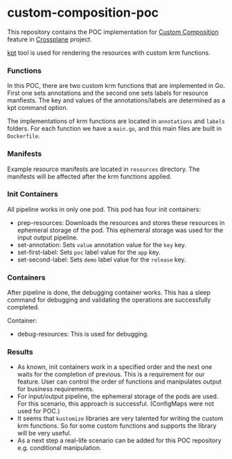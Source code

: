 # custom-composition-poc

This repository contains the POC implementation for [Custom Composition]
feature in [Crossplane] project.

[kpt] tool is used for rendering the resources with custom krm functions.

### Functions

In this POC, there are two custom krm functions that are implemented in Go.
First one sets annotations and the second one sets labels for resource manfiests.
The key and values of the annotations/labels are determined as a kpt command option.

The implementations of krm functions are located in `annotations` and `labels` folders.
For each function we have a `main.go`, and this main files are built in `Dockerfile`.

### Manifests

Example resource manifests are located in `resources` directory. The manifests will be
affected after the krm functions applied.

### Init Containers

All pipeline works in only one pod. This pod has four init containers:

- prep-resources: Downloads the resources and stores these resources
in ephemeral storage of the pod. This ephemeral storage was used for the input output 
pipeline.
- set-annotation: Sets `value` annotation value for the `key`
key.
- set-first-label: Sets `poc` label value for the `app` key.
- set-second-label: Sets `demo` label value for the `release` key.

### Containers

After pipeline is done, the debugging container works. This has a sleep command for
debugging and validating the operations are successfully completed.

Container:
- debug-resources: This is used for debugging.

### Results

- As known, init containers work in a specified order and the next one waits for the
completion of previous. This is a requirement for our feature. User can control the order of
functions and manipulates output for business requirements.
- For input/output pipeline, the ephemeral storage of the pods are used. For this scenario,
this approach is successful. (ConfigMaps were not used for POC.)
- It seems that `kustomize` libraries are very talented for writing the custom krm functions.
So for some custom functions and supports the library will be very useful.
- As a next step a real-life scenario can be added for this POC repository e.g.
conditional manipulation.

[Custom Composition]: https://github.com/crossplane/crossplane/issues/2524
[Crossplane]: https://github.com/crossplane/crossplane
[kpt]: https://kpt.dev/book/04-using-functions/